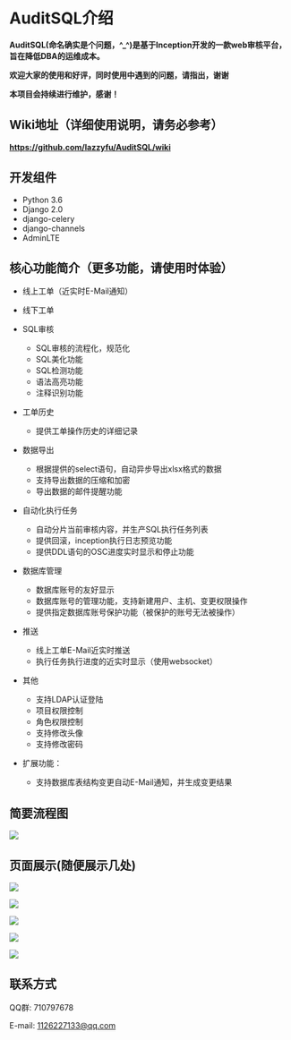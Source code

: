 AuditSQL介绍
===============

**AuditSQL(命名确实是个问题，^_^)是基于Inception开发的一款web审核平台，旨在降低DBA的运维成本。**

**欢迎大家的使用和好评，同时使用中遇到的问题，请指出，谢谢**

**本项目会持续进行维护，感谢！**

## Wiki地址（详细使用说明，请务必参考）

**https://github.com/lazzyfu/AuditSQL/wiki**

## 开发组件

- Python 3.6
- Django 2.0 
- django-celery
- django-channels
- AdminLTE

## 核心功能简介（更多功能，请使用时体验）

- 线上工单（近实时E-Mail通知）

- 线下工单

- SQL审核
   - SQL审核的流程化，规范化
   - SQL美化功能
   - SQL检测功能
   - 语法高亮功能
   - 注释识别功能

- 工单历史
   - 提供工单操作历史的详细记录

- 数据导出
   - 根据提供的select语句，自动异步导出xlsx格式的数据
   - 支持导出数据的压缩和加密
   - 导出数据的邮件提醒功能

- 自动化执行任务
   - 自动分片当前审核内容，并生产SQL执行任务列表
   - 提供回滚，inception执行日志预览功能
   - 提供DDL语句的OSC进度实时显示和停止功能

- 数据库管理
   - 数据库账号的友好显示
   - 数据库账号的管理功能，支持新建用户、主机、变更权限操作
   - 提供指定数据库账号保护功能（被保护的账号无法被操作）

- 推送
   - 线上工单E-Mail近实时推送
   - 执行任务执行进度的近实时显示（使用websocket）
  
- 其他
   - 支持LDAP认证登陆
   - 项目权限控制
   - 角色权限控制
   - 支持修改头像
   - 支持修改密码
  
- 扩展功能：
   - 支持数据库表结构变更自动E-Mail通知，并生成变更结果

## 简要流程图

![](https://github.com/lazzyfu/AuditSQL/blob/master/media/gif/liuchengtu.png)

## 页面展示(随便展示几处)

![](https://github.com/lazzyfu/AuditSQL/blob/master/media/show/show-1.png)

![](https://github.com/lazzyfu/AuditSQL/blob/master/media/show/show-2.png)

![](https://github.com/lazzyfu/AuditSQL/blob/master/media/show/show-3.png)

![](https://github.com/lazzyfu/AuditSQL/blob/master/media/show/show-4.png)

![](https://github.com/lazzyfu/AuditSQL/blob/master/media/show/show-5.png)


## 联系方式
   
QQ群: 710797678

E-mail: 1126227133@qq.com
